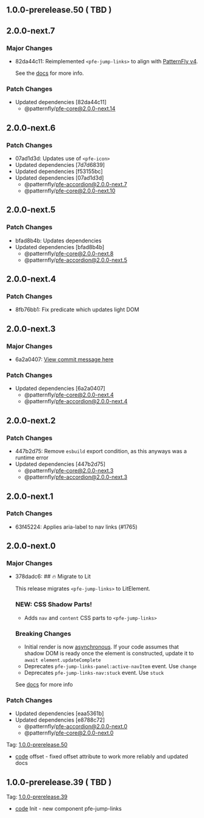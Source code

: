## 1.0.0-prerelease.50 ( TBD )

## 2.0.0-next.7

### Major Changes

- 82da44c11: Reimplemented `<pfe-jump-links>` to align with [PatternFly
  v4](https://patternfly.org/components/jump-links).

  See the [docs](https://patternflyelements.org/components/jump-links) for more
  info.

### Patch Changes

- Updated dependencies [82da44c11]
  - @patternfly/pfe-core@2.0.0-next.14

## 2.0.0-next.6

### Patch Changes

- 07ad1d3d: Updates use of `<pfe-icon>`
- Updated dependencies [7d7d6839]
- Updated dependencies [f53155bc]
- Updated dependencies [07ad1d3d]
  - @patternfly/pfe-accordion@2.0.0-next.7
  - @patternfly/pfe-core@2.0.0-next.10

## 2.0.0-next.5

### Patch Changes

- bfad8b4b: Updates dependencies
- Updated dependencies [bfad8b4b]
  - @patternfly/pfe-core@2.0.0-next.8
  - @patternfly/pfe-accordion@2.0.0-next.5

## 2.0.0-next.4

### Patch Changes

- 8fb76bb1: Fix predicate which updates light DOM

## 2.0.0-next.3

### Major Changes

- 6a2a0407: [View commit message here](https://gist.github.com/heyMP/200fc0b840690541475923facba393ab)

### Patch Changes

- Updated dependencies [6a2a0407]
  - @patternfly/pfe-core@2.0.0-next.4
  - @patternfly/pfe-accordion@2.0.0-next.4

## 2.0.0-next.2

### Patch Changes

- 447b2d75: Remove `esbuild` export condition, as this anyways was a runtime error
- Updated dependencies [447b2d75]
  - @patternfly/pfe-core@2.0.0-next.3
  - @patternfly/pfe-accordion@2.0.0-next.3

## 2.0.0-next.1

### Patch Changes

- 63f45224: Applies aria-label to nav links (#1765)

## 2.0.0-next.0

### Major Changes

- 378dadc6: ## 🔥 Migrate to Lit

  This release migrates `<pfe-jump-links>` to LitElement.

  ### NEW: CSS Shadow Parts!

  - Adds `nav` and `content` CSS parts to `<pfe-jump-links>`

  ### Breaking Changes

  - Initial render is now [asynchronous](https://lit.dev/docs/components/lifecycle/#reactive-update-cycle).
    If your code assumes that shadow DOM is ready once the element is constructed, update it to `await element.updateComplete`
  - Deprecates `pfe-jump-links-panel:active-navItem` event. Use `change`
  - Deprecates `pfe-jump-links-nav:stuck` event. Use `stuck`

  See [docs](https://patternflyelements.org/components/jump-links/) for more info

### Patch Changes

- Updated dependencies [eaa5361b]
- Updated dependencies [e8788c72]
  - @patternfly/pfe-accordion@2.0.0-next.0
  - @patternfly/pfe-core@2.0.0-next.0

Tag: [1.0.0-prerelease.50](https://github.com/patternfly/patternfly-elements/releases/tag/1.0.0-prerelease.50)

- [code](url) offset - fixed offset attribute to work more reliably and updated docs

## 1.0.0-prerelease.39 ( TBD )

Tag: [1.0.0-prerelease.39](https://github.com/patternfly/patternfly-elements/releases/tag/1.0.0-prerelease.39)

- [code](url) Init - new component pfe-jump-links
